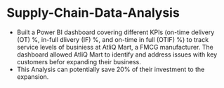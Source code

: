 # Supply-Chain-Data-Analysis
+ Built a Power BI dashboard covering different KPIs (on-time delivery (OT) %, in-full dlivery (IF) %, and on-time in full (OTIF) %) to track service levels of businiess at AtliQ Mart, a FMCG manufacturer. The dashboard allowed AtliQ Mart to identify and address issues with key customers befor expanding their business.
+ This Analysis can potentially save 20% of their investment to the expansion.
